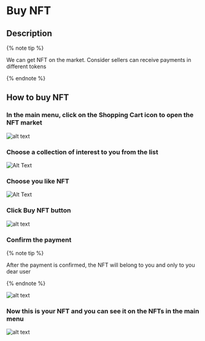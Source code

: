# Buy NFT

## Description

{% note tip %}

We can get NFT on the market. Consider sellers can receive payments in different tokens

{% endnote %}

## How to buy NFT

### In the main menu, click on the Shopping Cart icon to open the NFT market

![alt text](image-25.png)

### Choose a collection of interest to you from the list

![Alt Text](image-26.png)

### Choose you like NFT

![Alt Text](image-27.png)

### Click Buy NFT button

![alt text](image-28.png)

### Confirm the payment

{% note tip %}

After the payment is confirmed, the NFT will belong to you and only to you dear user

{% endnote %}

![alt text](image-29.png)

### Now this is your NFT and you can see it on the NFTs in the main menu

![alt text](image-30.png)